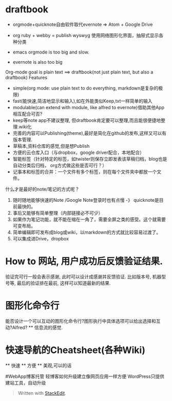 # draftbook
- orgmode+quicknote自由软件取代evernote => Atom + Google Drive

- org ruby + webby = publish
wyswyg
使用网络图形化界面，抽屉式显示各种分类

- emacs orgmode is too big and slow.
- evernote is also too big

Org-mode goal is plain text ==> draftbook(not just plain text, but also a draftbook)
Features
- simple(org mode: use plain text to do everything, markdown是复杂的极限)
- fast(能快速,简洁地显示和输入),如在外能类似Keep,txt一样简单的输入
- modulable(can extend with module, like alfred to evernote)借助其他App相互配合可否?
- keep等note app不建议整理, 但draftbook肯定要可以整理,而且能很便捷地整理.wiki化
- 完善的内容可以Publishing(theme),最好是简化在github的发布,这样又可以有版本管理.
- 草稿本,资料仓库的感觉,但是想Publish
- 方便的云仓库入口（与dropbox，google driver配合，本地配合）
- 智能标签（针对特定的标签，如twister则保存立即发表该草稿归档，blog也是自动分类后归档， org方式做这些是否可行？）
- 记事本和标签的合并：一个文件有多个标签，则在每个文件夹中都放一个文件。

什么才是最好的note/笔记的方式呢？
1. 随时随地能够快速的Note /Google Note登录时也有点慢 -》 quicknote是目前最快的。
2. 事后又能够有简单整理（内部链接必不可少）
3. 如果作为笔记功能，就不能在缩在一角了，需要全屏之类的感受。这个就需要可变布局。
4. 简单编辑即可发布成blog或wiki，以markdown的方式就比较容易过渡了。
5. 可以集成进Drive，dropbox


# How to 网站, 用户成功后反馈验证结果.
验证完可行一般会表示感谢, 此时可以设计成感谢并反馈验证.
比如版本号, 机器型号等, 最后的验证排在最前, 这样可以知道最新的结果.

# 图形化命令行
能否设计一个可以互动的图形化命令行?图形执行中具体选项可以给出选择和互动?Alfred?
** 信息流的感觉.

# 快速导航的Cheatsheet(各种Wiki)
** 快速
** 方便
** 美观,可以的话

#WebApp博客托管
轻博客如何升级建立像网页应用一样方便
WordPress只提供建站工具，自动升级


> Written with [StackEdit](https://stackedit.io/).
